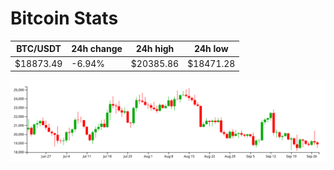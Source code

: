 # Bitcoin Stats

BTC/USDT|24h change|24h high|24h low|
|---|---|---|---|
|$18873.49|-6.94%|$20385.86|$18471.28|

<img src="./chart.svg">
